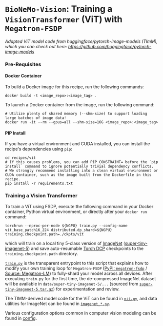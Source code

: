 # `BioNeMo-Vision`: Training a `VisionTransformer` (ViT) with `Megatron-FSDP`

_Adapted ViT model code from huggingface/pytorch-image-models (TImM), which you can check out here: https://github.com/huggingface/pytorch-image-models_

### Pre-Requisites

#### Docker Container

To build a Docker image for this recipe, run the following commands:

```
docker build -t <image_repo>:<image_tag> .
```

To launch a Docker container from the image, run the following command:

```
# Utilize plenty of shared memory (--shm-size) to support loading large batches of image data!
docker run -it --rm --gpus=all --shm-size=16G <image_repo>:<image_tag>
```

#### PIP Install

If you have a virtual environment and CUDA installed, you can install the recipe's dependencies using `pip`:

```
cd recipes/vit
# If this causes problems, you can add PIP_CONSTRAINT= before the `pip install` command to ignore potentially trivial dependency conflicts.
# We strongly recommend installing into a clean virtual environment or CUDA container, such as the image built from the Dockerfile in this recipe.
pip install -r requirements.txt
```

### Training a Vision Transformer

To train a ViT using FSDP, execute the following command in your Docker container, Python virtual environment, or directly after your `docker run` command:

```
torchrun --nproc-per-node ${NGPU} train.py --config-name vit_base_patch16_224 distributed.dp_shard=${NGPU} training.checkpoint.path=./ckpts/vit
```

which will train on a local tiny 5-class version of [ImageNet](https://image-net.org/) ([super-tiny-imagenet-5](./data/super-tiny-imagenet-5/)) and save auto-resumable [Torch DCP](https://docs.pytorch.org/docs/stable/distributed.checkpoint.html) checkpoints to the `training.checkpoint.path` directory.

[`train.py`](train.py) is the transparent entrypoint to this script that explains how to modify your own training loop for `Megatron-FSDP` ([PyPI: `megatron-fsdp`](https://pypi.org/project/megatron-fsdp/) / [Source: Megatron-LM](https://github.com/NVIDIA/Megatron-LM/tree/main/megatron/core/distributed/fsdp/src)) to fully-shard your model across all devices. After executing `train.py` for the first time, the de-compressed ImageNet dataset will be available in `data/super-tiny-imagenet-5/...` (sourced from [`super-tiny-imagenet-5.tar.gz`](./data/super-tiny-imagenet-5.tar.gz)) for experimentation and review.

The TIMM-derived model code for the ViT can be found in [`vit.py`](vit.py), and data utilities for ImageNet can be found in [`imagenet_*.py`](imagenet_dataset.py).

Various configuration options common in computer vision modeling can be found in [config](./config/).
